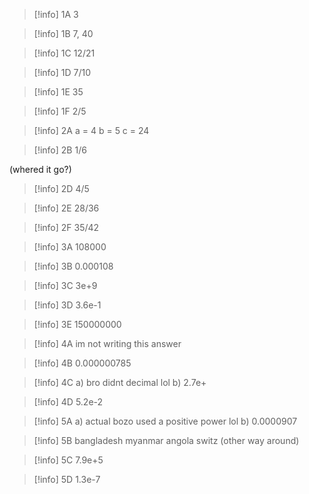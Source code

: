 >[!info] 1A
> 3

>[!info] 1B
> 7, 40

>[!info] 1C
> 12/21

>[!info] 1D
> 7/10

>[!info] 1E
> 35

>[!info] 1F
> 2/5



>[!info] 2A
> a = 4
> b = 5
> c = 24

>[!info] 2B
> 1/6

(whered it go?)

>[!info] 2D
> 4/5

>[!info] 2E
> 28/36

>[!info] 2F
> 35/42




>[!info] 3A
> 108000

>[!info] 3B
> 0.000108

>[!info] 3C
> 3e+9

>[!info] 3D
> 3.6e-1

>[!info] 3E
> 150000000



>[!info] 4A
> im not writing this answer

>[!info] 4B
> 0.000000785

>[!info] 4C
> a) bro didnt decimal lol
> b) 2.7e+

>[!info] 4D
> 5.2e-2



>[!info] 5A
> a) actual bozo used a positive power lol
> b) 0.0000907

>[!info] 5B
> bangladesh
> myanmar
> angola
> switz
> (other way around)

>[!info] 5C
> 7.9e+5

>[!info] 5D
> 1.3e-7